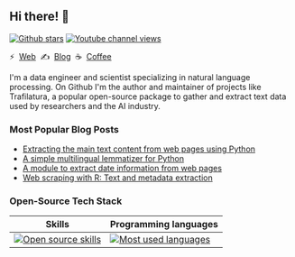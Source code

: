## Hi there! 👋

[![Github stars](https://img.shields.io/github/stars/adbar)](https://github.com/adbar)
[![Youtube channel views](https://img.shields.io/youtube/channel/views/UCaKdBA_InKwyTUqUPK5szDw)](https://www.youtube.com/channel/UCaKdBA_InKwyTUqUPK5szDw)

⚡&nbsp;&nbsp;[Web](https://adrien.barbaresi.eu/)&nbsp;&nbsp;✍&nbsp;&nbsp;[Blog](https://adrien.barbaresi.eu/blog/)&nbsp;&nbsp;☕&nbsp;&nbsp;[Coffee](https://ko-fi.com/adbarbaresi)

I'm a data engineer and scientist specializing in natural language processing. On Github I'm the author and maintainer of projects like Trafilatura, a popular open-source package to gather and extract text data used by researchers and the AI industry.


### Most Popular Blog Posts

- [Extracting the main text content from web pages using Python](https://adrien.barbaresi.eu/blog/trafilatura-main-text-content-python.html)
- [A simple multilingual lemmatizer for Python](https://adrien.barbaresi.eu/blog/simple-multilingual-lemmatizer-python.html)
- [A module to extract date information from web pages](https://adrien.barbaresi.eu/blog/python-extract-date-web-pages.html)
- [Web scraping with R: Text and metadata extraction](https://adrien.barbaresi.eu/blog/web-scraping-text-metadata-r.html)


### Open-Source Tech Stack

| Skills | Programming languages |
| ------------------ | --------------------- |
| [![Open source skills](https://skillicons.dev/icons?i=ansible,bash,css,debian,elasticsearch,fastapi,fediverse,flask,git,html,js,latex,linux,md,mint,mysql,nginx,perl,py,r,redis,regex,rust,sqlite,sklearn,tensorflow)](https://skillicons.dev) | [![Most used languages](https://github-readme-stats.vercel.app/api/top-langs/?username=adbar&langs_count=10&layout=compact)](https://github.com/anuraghazra/github-readme-stats) |
